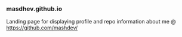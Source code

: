 ### masdhev.github.io

Landing page for displaying profile and repo information about me @ https://github.com/mashdev/
